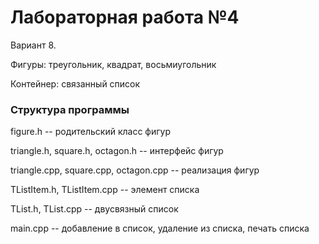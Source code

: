# Лабораторная работа №4 #

Вариант 8.

Фигуры: треугольник, квадрат, восьмиугольник

Контейнер: связанный список

### Структура программы ###

figure.h -- родительский класс фигур

triangle.h, square.h, octagon.h -- интерфейс фигур

triangle.cpp, square.cpp, octagon.cpp -- реализация фигур

TListItem.h, TListItem.cpp -- элемент списка

TList.h, TList.cpp -- двусвязный список

main.cpp -- добавление в список, удаление из списка, печать списка
